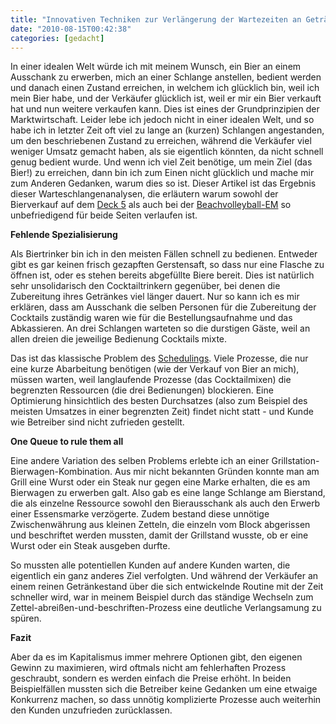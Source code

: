 ```yaml
---
title: "Innovativen Techniken zur Verlängerung der Wartezeiten an Getränkeausgaben"
date: "2010-08-15T00:42:38"
categories: [gedacht]
---
```


In einer idealen Welt würde ich mit meinem Wunsch, ein Bier an einem Ausschank zu erwerben, mich an einer Schlange anstellen, bedient werden und danach einen Zustand erreichen, in welchem ich glücklich bin, weil ich mein Bier habe, und der Verkäufer glücklich ist, weil er mir ein Bier verkauft hat und nun weitere verkaufen kann. Dies ist eines der Grundprinzipien der Marktwirtschaft. Leider lebe ich jedoch nicht in einer idealen Welt, und so habe ich in letzter Zeit oft viel zu lange an (kurzen) Schlangen angestanden, um den beschriebenen Zustand zu erreichen, während die Verkäufer viel weniger Umsatz gemacht haben, als sie eigentlich könnten, da nicht schnell genug bedient wurde. Und wenn ich viel Zeit benötige, um mein Ziel (das Bier!) zu erreichen, dann bin ich zum Einen nicht glücklich und mache mir zum Anderen Gedanken, warum dies so ist. Dieser Artikel ist das Ergebnis dieser Warteschlangenanalysen, die erläutern warum sowohl der Bierverkauf auf dem [Deck 5](http://www.freiluftrebellen.de/deck-5) als auch bei der [Beachvolleyball-EM](http://eurobeachtour.com/) so unbefriedigend für beide Seiten verlaufen ist.

**Fehlende Spezialisierung**

Als Biertrinker bin ich in den meisten Fällen schnell zu bedienen. Entweder gibt es gar keinen frisch gezapften Gerstensaft, so dass nur eine Flasche zu öffnen ist, oder es stehen bereits abgefüllte Biere bereit. Dies ist natürlich sehr unsolidarisch den Cocktailtrinkern gegenüber, bei denen die Zubereitung ihres Getränkes viel länger dauert. Nur so kann ich es mir erklären, dass am Ausschank die selben Personen für die Zubereitung der Cocktails zuständig waren wie für die Bestellungsaufnahme und das Abkassieren. An drei Schlangen warteten so die durstigen Gäste, weil an allen dreien die jeweilige Bedienung Cocktails mixte.

Das ist das klassische Problem des [Schedulings](http://de.wikipedia.org/wiki/Scheduling). Viele Prozesse, die nur eine kurze Abarbeitung benötigen (wie der Verkauf von Bier an mich), müssen warten, weil langlaufende Prozesse (das Cocktailmixen) die begrenzten Ressourcen (die drei Bedienungen) blockieren. Eine Optimierung hinsichtlich des besten Durchsatzes (also zum Beispiel des meisten Umsatzes in einer begrenzten Zeit) findet nicht statt - und Kunde wie Betreiber sind nicht zufrieden gestellt.

**One Queue to rule them all**

Eine andere Variation des selben Problems erlebte ich an einer Grillstation-Bierwagen-Kombination. Aus mir nicht bekannten Gründen konnte man am Grill eine Wurst oder ein Steak nur gegen eine Marke erhalten, die es am Bierwagen zu erwerben galt. Also gab es eine lange Schlange am Bierstand, die als einzelne Ressource sowohl den Bierausschank als auch den Erwerb einer Essensmarke verzögerte. Zudem bestand diese unnötige Zwischenwährung aus kleinen Zetteln, die einzeln vom Block abgerissen und beschriftet werden mussten, damit der Grillstand wusste, ob er eine Wurst oder ein Steak ausgeben durfte.

So mussten alle potentiellen Kunden auf andere Kunden warten, die eigentlich ein ganz anderes Ziel verfolgten. Und während der Verkäufer an einem reinen Getränkestand über die sich entwickelnde Routine mit der Zeit schneller wird, war in meinem Beispiel durch das ständige Wechseln zum Zettel-abreißen-und-beschriften-Prozess eine deutliche Verlangsamung zu spüren.

**Fazit**

Aber da es im Kapitalismus immer mehrere Optionen gibt, den eigenen Gewinn zu maximieren, wird oftmals nicht am fehlerhaften Prozess geschraubt, sondern es werden einfach die Preise erhöht. In beiden Beispielfällen mussten sich die Betreiber keine Gedanken um eine etwaige Konkurrenz machen, so dass unnötig komplizierte Prozesse auch weiterhin den Kunden unzufrieden zurücklassen.

